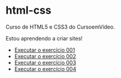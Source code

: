 # html-css
 Curso de HTML5 e CSS3 do CursoemVídeo.

Estou aprendendo a criar sites!

* [Executar o exercício 001](https://helioi.github.io/html-css/exercicios/ex001/index.html)
* [Executar o exercício 002](https://helioi.github.io/html-css/exercicios/ex002/index.html)
* [Executar o exercício 003](https://helioi.github.io/html-css/exercicios/ex003/index.html)
* [Executar o exercício 004](https://helioi.github.io/html-css/exercicios/ex004/index.html)

